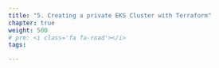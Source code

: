 ```yaml
---
title: "5. Creating a private EKS Cluster with Terraform"
chapter: true
weight: 500
# pre: <i class='fa fa-road'></i>
tags:

---
```


